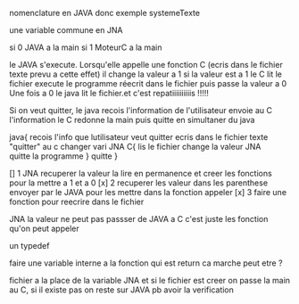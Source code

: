 nomenclature en JAVA donc exemple systemeTexte

une variable commune en JNA 

si 0 JAVA a la main
si 1 MoteurC a la main

le JAVA s'execute.
Lorsqu'elle appelle une fonction C (ecris dans le fichier texte prevu a cette effet) il change la valeur a 1
si la valeur est a 1 le C lit le fichier execute le programme réecrit dans le fichier puis passe la valeur a 0
Une fois a 0 le java lit le fichier.et c'est repatiiiiiiiiiis !!!!!


Si on veut quitter, le java recois l'information de l'utilisateur envoie au C l'information le C redonne la main puis quitte en simultaner du java


java{
    recois l'info que lutilisateur veut quitter
    ecris dans le fichier texte "quitter" au c
    changer vari JNA
    C{
        lis le fichier
        change la valeur JNA                           
        quitte la programme
    }
    quitte
}



[] 1 JNA recuperer la valeur la lire en permanence et creer les fonctions pour la mettre a 1 et a 0 
[x] 2 recuperer les valeur dans les parenthese envoyer par le JAVA pour les mettre dans la fonction appeler 
[x] 3 faire une fonction pour reecrire dans le fichier 



JNA la valeur ne peut pas passser de JAVA a C c'est juste les fonction qu'on peut appeler 

un typedef

faire une variable interne a la fonction qui est return ca marche peut etre ?

fichier a la place de la variable JNA et si le fichier est creer on passe la main au C, si il existe pas on reste sur JAVA 
pb avoir la verification